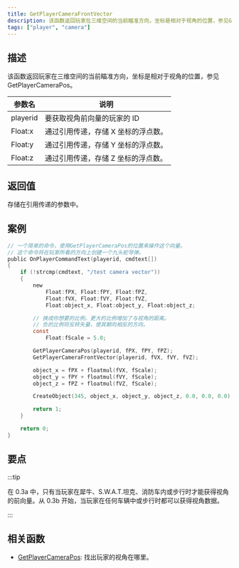 ```yaml
---
title: GetPlayerCameraFrontVector
description: 该函数返回玩家在三维空间的当前瞄准方向，坐标是相对于视角的位置，参见GetPlayerCameraPos。
tags: ["player", "camera"]
---
```


<VersionWarnCN version='SA-MP 0.3a' />

## 描述

该函数返回玩家在三维空间的当前瞄准方向，坐标是相对于视角的位置，参见 GetPlayerCameraPos。

| 参数名   | 说明                                |
| -------- | ----------------------------------- |
| playerid | 要获取视角前向量的玩家的 ID         |
| Float:x  | 通过引用传递，存储 X 坐标的浮点数。 |
| Float:y  | 通过引用传递，存储 Y 坐标的浮点数。 |
| Float:z  | 通过引用传递，存储 Z 坐标的浮点数。 |

## 返回值

存储在引用传递的参数中。

## 案例

```c
// 一个简单的命令，使用GetPlayerCameraPos的位置来操作这个向量。
// 这个命令将在玩家所看的方向上创建一个九头蛇导弹。
public OnPlayerCommandText(playerid, cmdtext[])
{
    if (!strcmp(cmdtext, "/test camera vector"))
    {
        new
            Float:fPX, Float:fPY, Float:fPZ,
            Float:fVX, Float:fVY, Float:fVZ,
            Float:object_x, Float:object_y, Float:object_z;

        // 换成你想要的比例。更大的比例增加了与视角的距离。
        // 负的比例将反转矢量，使其朝向相反的方向。
        const
            Float:fScale = 5.0;

        GetPlayerCameraPos(playerid, fPX, fPY, fPZ);
        GetPlayerCameraFrontVector(playerid, fVX, fVY, fVZ);

        object_x = fPX + floatmul(fVX, fScale);
        object_y = fPY + floatmul(fVY, fScale);
        object_z = fPZ + floatmul(fVZ, fScale);

        CreateObject(345, object_x, object_y, object_z, 0.0, 0.0, 0.0);

        return 1;
    }

    return 0;
}
```

## 要点

:::tip

在 0.3a 中，只有当玩家在犀牛、S.W.A.T.坦克、消防车内或步行时才能获得视角的前向量。从 0.3b 开始，当玩家在任何车辆中或步行时都可以获得视角数据。

:::

## 相关函数

- [GetPlayerCameraPos](GetPlayerCameraPos): 找出玩家的视角在哪里。
